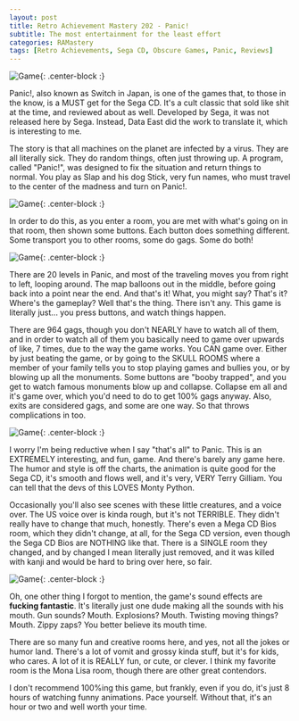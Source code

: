 ```yaml
---
layout: post
title: Retro Achievement Mastery 202 - Panic!
subtitle: The most entertainment for the least effort
categories: RAMastery
tags: [Retro Achievements, Sega CD, Obscure Games, Panic, Reviews]
---
```



![Game](https://imgur.com/GVD2uv9.png){: .center-block :}

Panic!, also known as Switch in Japan, is one of the games that, to those in the know, is a MUST get for the Sega CD. It's a cult classic that sold like shit at the time, and reviewed about as well. Developed by Sega, it was not released here by Sega. Instead, Data East did the work to translate it, which is interesting to me.

The story is that all machines on the planet are infected by a virus. They are all literally sick. They do random things, often just throwing up. A program, called "Panic!", was designed to fix the situation and return things to normal. You play as Slap and his dog Stick, very fun names, who must travel to the center of the madness and turn on Panic!.

![Game](https://imgur.com/IHJUDag.png){: .center-block :}

In order to do this, as you enter a room, you are met with what's going on in that room, then shown some buttons. Each button does something different. Some transport you to other rooms, some do gags. Some do both! 

![Game](https://imgur.com/XxGAkmn.png){: .center-block :}

There are 20 levels in Panic, and most of the traveling moves you from right to left, looping around. The map balloons out in the middle, before going back into a point near the end. And that's it! What, you might say? That's it? Where's the gameplay? Well that's the thing. There isn't any. This game is literally just... you press buttons, and watch things happen.

There are 964 gags, though you don't NEARLY have to watch all of them, and in order to watch all of them you basically need to game over upwards of like, 7 times, due to the way the game works. You CAN game over. Either by just beating the game, or by going to the SKULL ROOMS where a member of your family tells you to stop playing games and bullies you, or by blowing up all the monuments. Some buttons are "booby trapped", and you get to watch famous monuments blow up and collapse. Collapse em all and it's game over, which you'd need to do to get 100% gags anyway. Also, exits are considered gags, and some are one way. So that throws complications in too.

![Game](https://imgur.com/TLj1oJg.png){: .center-block :}

I worry I'm being reductive when I say "that's all" to Panic. This is an EXTREMELY interesting, and fun, game. And there's barely any game here. The humor and style is off the charts, the animation is quite good for the Sega CD, it's smooth and flows well, and it's very, VERY Terry Gilliam. You can tell that the devs of this LOVES Monty Python.

Occasionally you'll also see scenes with these little creatures, and a voice over. The US voice over is kinda rough, but it's not TERRIBLE. They didn't really have to change that much, honestly. There's even a Mega CD Bios room, which they didn't change, at all, for the Sega CD version, even though the Sega CD Bios are NOTHING like that. There is a SINGLE room they changed, and by changed I mean literally just removed, and it was killed with kanji and would be hard to bring over here, so fair.

![Game](https://imgur.com/Cxo3K3D.png){: .center-block :}

Oh, one other thing I forgot to mention, the game's sound effects are **fucking fantastic**. It's literally just one dude making all the sounds with his mouth. Gun sounds? Mouth. Explosions? Mouth. Twisting moving things? Mouth. Zippy zaps? You better believe its mouth time.

There are so many fun and creative rooms here, and yes, not all the jokes or humor land. There's a lot of vomit and grossy kinda stuff, but it's for kids, who cares. A lot of it is REALLY fun, or cute, or clever. I think my favorite room is the Mona Lisa room, though there are other great contendors.

I don't recommend 100%ing this game, but frankly, even if you do, it's just 8 hours of watching funny animations. Pace yourself. Without that, it's an hour or two and well worth your time.